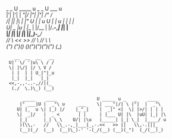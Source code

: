   _   _  U _____ u  _       _       U  ___ u    
  |'| |'| \| ___"|/ |"|     |"|       \/"_ \/     
 /| |_| |\ |  _|" U | | u U | | u     | | | |   
 U|  _  |u | |___  \| |/__ \| |/__.-,_| |_| |     
  |_| |_|  |_____|  |_____| |_____|\_)-\___/    
   //   \\  <<   >>  //  \\  //  \\      \\       
  (_") ("_)(__) (__)(_")("_)(_")("_)    (__)     

       __  __  __   __ 
     U|' \/ '|u\ \ / / 
     \| |\/| |/ \ V /
      | |  | | U_|"|_u
      |_|  |_|   |_|
     <<,-,,-..-,//|(_
      (./  \.)\_) (__)

          _____    ____               U _____ u _   _    ____ 
         |" ___|U |  _"\ u     ___    \| ___"|/| \ |"|  |  _"\  
        U| |_  u \| |_) |/    |_"_|    |  _|" <|  \| |>/| | | | 
        \|  _|/   |  _ <       | |     | |___ U| |\  |uU| |_| |\
         |_|      |_| \_\    U/| |\u   |_____| |_| \_|  |____/ u 
         )(\\,-   //   \\_.-,_|___|_,-.<<   >> ||   \\,-.|||_    
         (__)(_/  (__)  (__)\_)-' '-(_/(__) (__)(_")  (_/(__)_)  

